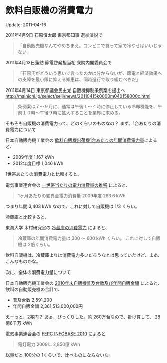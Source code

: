 飲料自販機の消費電力
=====

Update: 2011-04-16

2011年4月9日 石原慎太郎 東京都知事 選挙演説で

> 「自動販売機なんてやめちまえ。コンビニで買って家で冷やせばいいじゃない」


2011年4月13日蓮舫 節電啓発担当相 衆院内閣委員会で

> 「石原氏がどういう思いで言ったのかは分からないが、節電と経済効果への支障を最小限に抑える知恵は、同時進行で取り組むべきだ」


2011年4月14日 東京都議会民主党 自販機抑制条例案を提出へ
http://mainichi.jp/select/seiji/news/20110415k0000m040158000c.html

> 条例案は７～９月に、通常は午後１～４時に停止している冷却機能を、午前１０時～午後９時に拡大することを業界に求める。


そもそも自販機の消費電力って、どのくらいのものなの？
まず、1台あたりの消費電力について


日本自動販売機工業会の [飲料自販機出荷機1台あたりの年間消費電力量](http://www.jvma.or.jp/kankyou/pop01.html)によると、

- 2009年度 1,167 kWh
- 2012年度目標 1,046 kWh


1世帯あたりの消費電力と比較すると、

電気事業連合会の [一世帯当たりの電力消費量の推移](http://www.fepc.or.jp/present/jigyou/japan/sw_index_04/index.html) によると、

> 1ヶ月あたりの変異金電力消費量
> 2009年度 283.6 kWh


つまり年間  3,403 kWh なので、これに対して自販機は 1/3 くらい。

冷蔵庫と比較すると、

東海大学 木村研究室の [冷蔵庫の消費電力](http://www.ei.u-tokai.ac.jp/kimura/kimura-lab/iroiro/reizouko.html) によると、

> 冷蔵庫の年間消費電力量は 300 〜 600 kWh くらい。
> これに対して自販機は 2倍くらい。

飲料自販機は、冷蔵庫よりは消費電力多いだろうなとは思っていたけど、まあ、こんなものかな。

次に、全体の消費電力量について

日本自動販売機工業会の [2010年末自販機普及台数及び年間自販金額](http://www.jvma.or.jp/information/2_01.html) によると、飲料の自動販売機の合計で、

- 普及台数 2,591,200
- 年間自販金額 2,361,513,000,000円

えーっと、2兆円？ あぁ、びっくりした。約 260万台なので、掛け算して、 28億6千万 kWh

電気事業連合会の [FEPC INFOBASE 2010](http://www.fepc.or.jp/library/data/infobase/pdf/infobase2010.pdf) によると

> 電灯電力 2009年 2,850億 kWh

総量だと 100分の 1くらいで、比べものにならないな。
